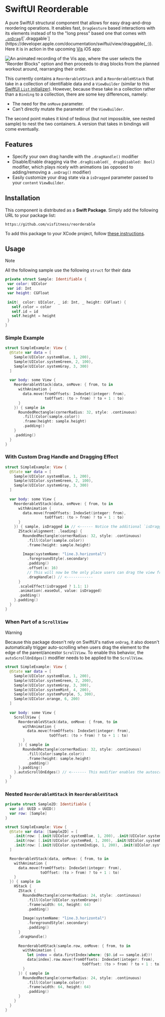 # SwiftUI Reorderable
A pure SwiftUI structural component that allows for easy drag-and-drop reordering operations. It enables fast, `DragGesture` based interactions with its elements instead of to the "long press" based one that comes with [`.onDrag`](https://developer.apple.com/documentation/swiftui/view/ondrag(_:))/[`.draggable`](https://developer.apple.com/documentation/swiftui/view/draggable(_:)). Here it is in action in the upcoming [Vis](https://vis.fitness) iOS app: 

![An animated recording of the Vis app, where the user selects the "Reorder Blocks" option and then proceeds to drag blocks from the planned workout around, rearranging their order.](/Documentation/visdemo.gif)

This currently contains a `ReorderableVStack` and a `ReorderableHStack` that take in a collection of identifiable data and a `ViewBuilder` (similar to this [SwiftUI `List` initializer](https://developer.apple.com/documentation/swiftui/list/init%28_:rowcontent:%29-7vpgz)). However, because these take in a collection rather than a `Binding` to a collection, there are some key differences, namely: 

- The need for the `onMove` parameter.
- Can't directly mutate the parameter of the `ViewBuilder`.

The second point makes it kind of tedious (but not impossible, see nested sample) to nest the two containers. A version that takes in bindings will come eventually.

## Features

- Specify your own drag handle with the `.dragHandle()` modifier
- Disable/Enable dragging via the `.dragDisabled(_ dragDisabled: Bool)` modifier, which plays nicely with animations (as opposed to adding/removing a `.onDrag()` modifier)
- Easily customize your drag state via a `isDragged` parameter passed to your `content` `ViewBuilder`. 

## Installation

This component is distributed as a **Swift Package**. Simply add the following URL to your package list:

```
https://github.com/visfitness/reorderable
```

To add this package to your XCode project, follow [these instructions](https://developer.apple.com/documentation/xcode/adding-package-dependencies-to-your-app).

## Usage

> [!NOTE]
> All the following sample use the following `struct` for their data
>
> ```swift
> private struct Sample: Identifiable {
>  var color: UIColor
>  var id: Int
>  var height: CGFloat
>  
>  init(_ color: UIColor, _ id: Int, _ height: CGFloat) {
>    self.color = color
>    self.id = id
>    self.height = height
>  }
> }
> ```

### Simple Example

```swift
struct SimpleExample: View {
  @State var data = [
    Sample(UIColor.systemBlue, 1, 200),
    Sample(UIColor.systemGreen, 2, 100),
    Sample(UIColor.systemGray, 3, 300)
  ]
  
  var body: some View {
    ReorderableVStack(data, onMove: { from, to in
      withAnimation {
        data.move(fromOffsets: IndexSet(integer: from),
                  toOffset: (to > from) ? to + 1 : to)
      }
    }) { sample in
      RoundedRectangle(cornerRadius: 32, style: .continuous)
        .fill(Color(sample.color))
        .frame(height: sample.height)
        .padding()
    }
    .padding()
  }
}
```

### With Custom Drag Handle and Dragging Effect

```swift
struct SimpleExample: View {
  @State var data = [
    Sample(UIColor.systemBlue, 1, 200),
    Sample(UIColor.systemGreen, 2, 100),
    Sample(UIColor.systemGray, 3, 300)
  ]
  
  var body: some View {
    ReorderableVStack(data, onMove: { from, to in
      withAnimation {
        data.move(fromOffsets: IndexSet(integer: from),
                  toOffset: (to > from) ? to + 1 : to)
      }
    }) { sample, isDragged in // <------ Notice the additional `isDragged` parameter
      ZStack(alignment: .leading) {
        RoundedRectangle(cornerRadius: 32, style: .continuous)
          .fill(Color(sample.color))
          .frame(height: sample.height)
        
        Image(systemName: "line.3.horizontal")
          .foregroundStyle(.secondary)
          .padding()
          .offset(x: 16)
          // This will now be the only place users can drag the view from
          .dragHandle() // <------------
      }
      .scaleEffect(isDragged ? 1.1: 1)
      .animation(.easeOut, value: isDragged)
      .padding()
    }.padding()
  }
}
```

### When Part of a `ScrollView`

> [!WARNING]
> Because this package doesn't rely on SwiftUI's native `onDrag`, it also doesn't automatically trigger auto-scrolling when users drag the element to the edge of the parent/ancestor `ScrollView`. To enable this behavior, the `autoScrollOnEdges()` modifier needs to be applied to the `ScrollView`.

```swift
struct SimpleExample: View {
  @State var data = [
    Sample(UIColor.systemBlue, 1, 200),
    Sample(UIColor.systemGreen, 2, 200),
    Sample(UIColor.systemGray, 3, 300),
    Sample(UIColor.systemMint, 4, 200),
    Sample(UIColor.systemPurple, 5, 300),
    Sample(UIColor.orange, 6, 200)
  ]
  
  var body: some View {  
    ScrollView {
      ReorderableVStack(data, onMove: { from, to in
        withAnimation {
          data.move(fromOffsets: IndexSet(integer: from),
                    toOffset: (to > from) ? to + 1 : to)
        }
      }) { sample in
        RoundedRectangle(cornerRadius: 32, style: .continuous)
          .fill(Color(sample.color))
          .frame(height: sample.height)
          .padding()
      }.padding()
    }.autoScrollOnEdges() // <------- This modifier enables the autoscrolling
  }
}
```

### Nested `ReorderableHStack` in `ReorderableVStack`

```swift
private struct Sample2D: Identifiable {
  var id: UUID = UUID()
  var row: [Sample]
}

struct SimpleExample: View {
  @State var data: [Sample2D] = [
    .init(row: [.init(UIColor.systemBlue, 1, 200), .init(UIColor.systemGreen, 2, 100), .init(UIColor.systemGray, 3, 200)]),
    .init(row: [.init(UIColor.systemRed, 1, 200), .init(UIColor.systemMint, 2, 100), .init(UIColor.systemPurple, 3, 200)]),
    .init(row: [.init(UIColor.systemIndigo, 1, 200), .init(UIColor.systemTeal, 2, 100), .init(UIColor.systemYellow, 3, 200)]),
  ]

  ReorderableVStack(data, onMove: { from, to in
    withAnimation {
      data.move(fromOffsets: IndexSet(integer: from),
                toOffset: (to > from) ? to + 1 : to)
    }
  }) { sample in
    HStack {
      ZStack {
        RoundedRectangle(cornerRadius: 24, style: .continuous)
          .fill(Color(UIColor.systemOrange))
          .frame(width: 64, height: 64)
          .padding()
       
        Image(systemName: "line.3.horizontal")
          .foregroundStyle(.secondary)
          .padding()
      }
      .dragHandle()
      
      ReorderableHStack(sample.row, onMove: { from, to in
        withAnimation {
          let index = data.firstIndex(where: {$0.id == sample.id})!
          data[index].row.move(fromOffsets: IndexSet(integer: from),
                                   toOffset: (to > from) ? to + 1 : to)
        }
      }) { sample in
        RoundedRectangle(cornerRadius: 24, style: .continuous)
          .fill(Color(sample.color))
          .frame(width: 64, height: 64)
          .padding()
      }
    }
  }
}
```
